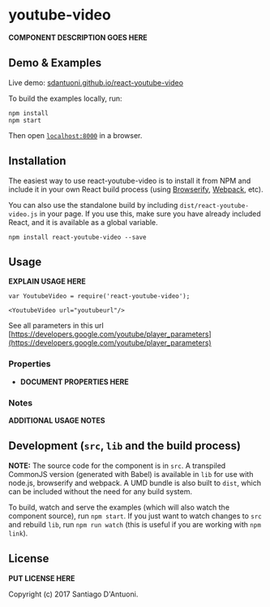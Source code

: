 # youtube-video

__COMPONENT DESCRIPTION GOES HERE__


## Demo & Examples

Live demo: [sdantuoni.github.io/react-youtube-video](http://sdantuoni.github.io/react-youtube-video/)

To build the examples locally, run:

```
npm install
npm start
```

Then open [`localhost:8000`](http://localhost:8000) in a browser.


## Installation

The easiest way to use react-youtube-video is to install it from NPM and include it in your own React build process (using [Browserify](http://browserify.org), [Webpack](http://webpack.github.io/), etc).

You can also use the standalone build by including `dist/react-youtube-video.js` in your page. If you use this, make sure you have already included React, and it is available as a global variable.

```
npm install react-youtube-video --save
```


## Usage

__EXPLAIN USAGE HERE__

```
var YoutubeVideo = require('react-youtube-video');

<YoutubeVideo url="youtubeurl"/>

```

See all parameters in this url [https://developers.google.com/youtube/player_parameters](https://developers.google.com/youtube/player_parameters)

### Properties

* __DOCUMENT PROPERTIES HERE__

### Notes

__ADDITIONAL USAGE NOTES__


## Development (`src`, `lib` and the build process)

**NOTE:** The source code for the component is in `src`. A transpiled CommonJS version (generated with Babel) is available in `lib` for use with node.js, browserify and webpack. A UMD bundle is also built to `dist`, which can be included without the need for any build system.

To build, watch and serve the examples (which will also watch the component source), run `npm start`. If you just want to watch changes to `src` and rebuild `lib`, run `npm run watch` (this is useful if you are working with `npm link`).

## License

__PUT LICENSE HERE__

Copyright (c) 2017 Santiago D&#39;Antuoni.
